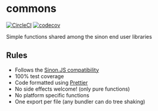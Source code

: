 # commons

[![CircleCI](https://circleci.com/gh/sinonjs/commons.svg?style=svg)](https://circleci.com/gh/sinonjs/commons)
[![codecov](https://codecov.io/gh/sinonjs/commons/branch/master/graph/badge.svg)](https://codecov.io/gh/sinonjs/commons)

Simple functions shared among the sinon end user libraries

## Rules

* Follows the [Sinon.JS compatibility](https://github.com/sinonjs/sinon/blob/master/CONTRIBUTING.md#compatibility)
* 100% test coverage
* Code formatted using [Prettier](https://prettier.io)
* No side effects welcome! (only pure functions)
* No platform specific functions
* One export per file (any bundler can do tree shaking)
